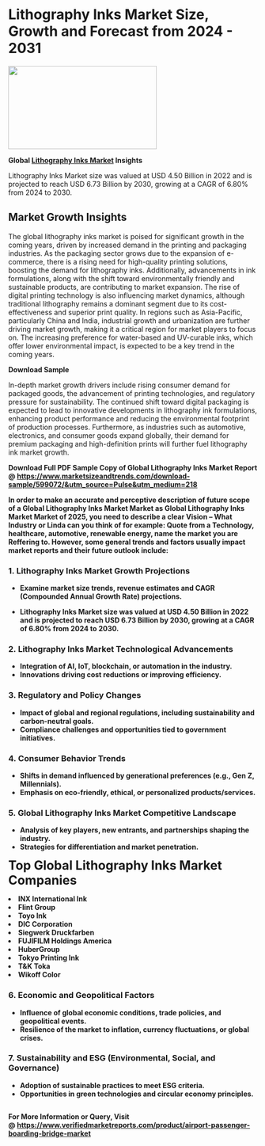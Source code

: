 <H1>Lithography Inks Market Size, Growth and Forecast from 2024 - 2031</H1><img class="aligncenter size-medium wp-image-584254" src="https://thirdeyenews.in/wp-content/uploads/2024/09/Global-Market-Research-300x168.jpeg" alt="" width="300" height="168" /><p><strong>Global&nbsp;<a href="https://www.marketsizeandtrends.com/download-sample/599072/&amp;utm_source=Pulse&amp;utm_medium=218">Lithography Inks Market</a> Insights</strong></p><p>Lithography Inks Market size was valued at USD 4.50 Billion in 2022 and is projected to reach USD 6.73 Billion by 2030, growing at a CAGR of 6.80% from 2024 to 2030.</p><p><h2>Market Growth Insights</h2> <p>The global lithography inks market is poised for significant growth in the coming years, driven by increased demand in the printing and packaging industries. As the packaging sector grows due to the expansion of e-commerce, there is a rising need for high-quality printing solutions, boosting the demand for lithography inks. Additionally, advancements in ink formulations, along with the shift toward environmentally friendly and sustainable products, are contributing to market expansion. The rise of digital printing technology is also influencing market dynamics, although traditional lithography remains a dominant segment due to its cost-effectiveness and superior print quality. In regions such as Asia-Pacific, particularly China and India, industrial growth and urbanization are further driving market growth, making it a critical region for market players to focus on. The increasing preference for water-based and UV-curable inks, which offer lower environmental impact, is expected to be a key trend in the coming years.</p> <p><strong>Download Sample</strong></p> <p>In-depth market growth drivers include rising consumer demand for packaged goods, the advancement of printing technologies, and regulatory pressure for sustainability. The continued shift toward digital packaging is expected to lead to innovative developments in lithography ink formulations, enhancing product performance and reducing the environmental footprint of production processes. Furthermore, as industries such as automotive, electronics, and consumer goods expand globally, their demand for premium packaging and high-definition prints will further fuel lithography ink market growth.</p> <p><strong></p><p><span class=""><strong>Download Full PDF Sample Copy of Global Lithography Inks Market Report</strong> @ <a href="https://www.marketsizeandtrends.com/download-sample/599072/&amp;utm_source=Pulse&amp;utm_medium=218" target="_blank">https://www.marketsizeandtrends.com/download-sample/599072/&amp;utm_source=Pulse&amp;utm_medium=218</a></span></p><p>In order to make an accurate and perceptive description of future scope of a Global&nbsp;Lithography Inks Market Market as Global&nbsp;Lithography Inks Market Market of 2025, you need to describe a clear Vision &ndash; What Industry or Linda can you think of for example: Quote from a Technology, healthcare, automotive, renewable energy, name the market you are Reffering to. However, some general trends and factors usually impact market reports and their future outlook include:</p><h3>1.&nbsp;<strong>Lithography Inks Market Growth Projections</strong></h3><ul><li>Examine market size trends, revenue estimates and CAGR (Compounded Annual Growth Rate) projections.</li><li><p>Lithography Inks Market size was valued at USD 4.50 Billion in 2022 and is projected to reach USD 6.73 Billion by 2030, growing at a CAGR of 6.80% from 2024 to 2030.</p></li></ul><h3>2.&nbsp;<strong>Lithography Inks Market Technological Advancements</strong></h3><ul><li>Integration of AI, IoT, blockchain, or automation in the industry.</li><li>Innovations driving cost reductions or improving efficiency.</li></ul><h3>3.&nbsp;<strong>Regulatory and Policy Changes</strong></h3><ul><li>Impact of global and regional regulations, including sustainability and carbon-neutral goals.</li><li>Compliance challenges and opportunities tied to government initiatives.</li></ul><h3>4.&nbsp;<strong>Consumer Behavior Trends</strong></h3><ul><li>Shifts in demand influenced by generational preferences (e.g., Gen Z, Millennials).</li><li>Emphasis on eco-friendly, ethical, or personalized products/services.</li></ul><h3>5.&nbsp;<strong>Global Lithography Inks Market Competitive Landscape</strong></h3><ul><li>Analysis of key players, new entrants, and partnerships shaping the industry.</li><li>Strategies for differentiation and market penetration.</li></ul><p data-pm-slice="1 1 []"><span style="color: inherit; font-family: inherit; font-size: 25px;">Top Global Lithography Inks Market Companies</span></p><div class="" data-test-id=""><p><li>INX International Ink</li><li> Flint Group</li><li> Toyo Ink</li><li> DIC Corporation</li><li> Siegwerk Druckfarben</li><li> FUJIFILM Holdings America</li><li> HuberGroup</li><li> Tokyo Printing Ink</li><li> T&K Toka</li><li> Wikoff Color</li></p></div><h3>6.&nbsp;<strong>Economic and Geopolitical Factors</strong></h3><ul><li>Influence of global economic conditions, trade policies, and geopolitical events.</li><li>Resilience of the market to inflation, currency fluctuations, or global crises.</li></ul><h3>7.&nbsp;<strong>Sustainability and ESG (Environmental, Social, and Governance)</strong></h3><ul><li>Adoption of sustainable practices to meet ESG criteria.</li><li>Opportunities in green technologies and circular economy principles.</li></ul><h2><strong style="font-size: 14px;">For More Information or Query, Visit @&nbsp;</strong><a style="background-color: #ffffff; font-size: 14px;" href="https://www.marketsizeandtrends.com/report/lithography-inks-market/" target="_blank">https://www.verifiedmarketreports.com/product/airport-passenger-boarding-bridge-market</a></h2>
